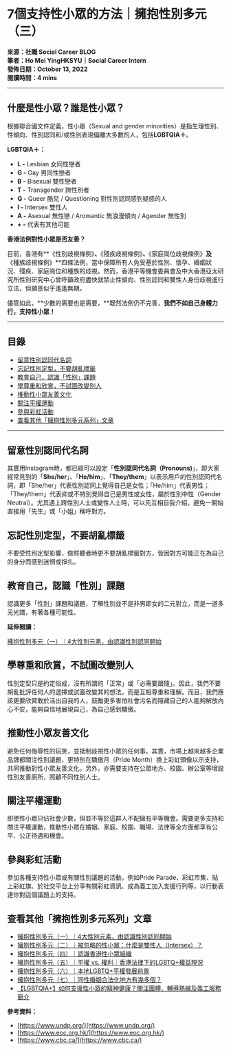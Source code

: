 # 7個支持性小眾的方法｜擁抱性別多元（三）

**來源：社職 Social Career BLOG**  
**筆者：Ho Mei YingHKSYU｜Social Career Intern**  
**發佈日期：October 13, 2022**  
**閱讀時間：4 mins**

---

## 什麼是性小眾？誰是性小眾？

根據聯合國文件定義，性小眾（Sexual and gender minorities）是指生理性別、性傾向、性別認同和/或性別表現偏離大多數的人，包括**LGBTQIA＋**。

**LGBTQIA＋：**

- **L -** Lesbian 女同性戀者
- **G -** Gay 男同性戀者
- **B -** Bisexual 雙性戀者
- **T -** Transgender 跨性別者
- **Q -** Queer 酷兒 / Questioning 對性別認同感到疑惑的人
- **I -** Intersex 雙性人
- **A -** Asexual 無性戀 / Aromantic 無浪漫傾向 / Agender 無性別
- **+ -** 代表有其他可能

**香港法例對性小眾是否友善？** 

目前，香港有**《性別歧視條例》**、**《殘疾歧視條例》**、**《家庭崗位歧視條例》**及**《種族歧視條例》**四條法例，當中保障所有人免受基於性別、懷孕、婚姻狀況、殘疾、家庭崗位和種族的歧視。然而，香港平等機會委員會及中大香港亞太研究所性別研究中心曾呼籲政府盡快就禁止性傾向、性別認同和雙性人身份歧視進行立法，但願景似乎遙遙無期。

儘管如此，**少數的需要也是需要，**既然法例仍不完善，**我們不如自己身體力行，支持性小眾！**

---

## 目錄

- [留意性別認同代名詞](#留意性別認同代名詞)
- [忘記性別定型，不要胡亂標籤](#忘記性別定型，不要胡亂標籤)
- [教育自己，認識「性別」課題](#教育自己，認識「性別」課題)
- [學尊重和欣賞，不試圖改變別人](#學尊重和欣賞，不試圖改變別人)
- [推動性小眾友善文化](#推動性小眾友善文化)
- [關注平權運動](#關注平權運動)
- [參與彩虹活動](#參與彩虹活動)
- [查看其他「擁抱性別多元系列」文章](#查看其他「擁抱性別多元系列」文章)

---

## 留意性別認同代名詞

其實用Instagram時，都已經可以設定「**性別認同代名詞（Pronouns)**」，即大家經常見到的「**She/her**」、「**He/him**」、「**They/them**」以表示用戶的性別認同代名詞，即「She/her」代表性別認同上覺得自己是女性；「He/him」代表男性；「They/them」代表抑或不特別覺得自己是男性或女性，屬於性別中性（Gender Neutral）。尤其遇上跨性別人士或變性人士時，可以先互相自我介紹，避免一開始直接用「先生」或「小姐」稱呼對方。

## 忘記性別定型，不要胡亂標籤

不要受性別定型影響，做聆聽者時更不要胡亂標籤對方，皆因對方可能正在為自己的身分而感到迷惘或掙扎。

## 教育自己，認識「性別」課題

認識更多「性別」課題和議題，了解性別並不是非男即女的二元對立，而是一道多元光譜，有著各種可能性。

**延伸閱讀：**

[擁抱性別多元（一）｜4大性別元素，由認識性別認同開始](https://bit.ly/3SVOAfw)

## 學尊重和欣賞，不試圖改變別人

性別定型只是約定俗成，沒有所謂的「正常」或「必需要跟隨」。因此，我們不要胡亂批評任何人的選擇或試圖改變其的想法，而是互相尊重和理解。而且，我們應該更要欣賞敢於活出自我的人，鼓勵更多害怕社會污名而隱藏自己的人能夠解放內心不安，能夠自信地展現自己，為自己感到驕傲。

## 推動性小眾友善文化

避免任何侮辱性的玩笑，並抵制歧視性小眾的任何事。其實，市場上越來越多企業品牌都關注性別議題，更特別在驕傲月（Pride Month）換上彩虹頭像以示支持，共同推動對性小眾友善文化。另外，亦需要支持在公眾地方、校園、辦公室等增設性別友善廁所，照顧不同性別人士。

## 關注平權運動

即使性小眾只佔社會少數，但並不等於這群人不配擁有平等機會。需要更多支持和關注平權運動，推動性小眾在婚姻、家庭、校園、職場、法律等全方面都享有公平、公正待遇和機會。

## 參與彩虹活動

參加各種支持性小眾或有關性別議題的活動，例如Pride Parade、彩虹市集、貼上彩虹旗、於社交平台上分享有關彩虹資訊、成為義工加入支援行列等，以行動表達你對這個議題上的支持。

## 查看其他「擁抱性別多元系列」文章

- [擁抱性別多元（一）｜4大性別元素，由認識性別認同開始](https://bit.ly/3SVOAfw)
- [擁抱性別多元（二）｜被忽略的性小眾：什麼是雙性人（Intersex）？](https://bit.ly/3SJgoUE)
- [擁抱性別多元（四）｜認識香港性小眾組織](https://bit.ly/3V6GYZC)
- [擁抱性別多元（五）｜平權 vs. 權利｜香港法律下的LGBTQ+權益現況](https://bit.ly/3e99Yz9)
- [擁抱性別多元（六）｜本地LGBTQ+平權發展前景](https://bit.ly/3eilng2)
- [擁抱性別多元（七）｜同性婚姻合法化地方有幾多個？](https://bit.ly/3rxz0v5)
- [【LGBTQIA+】如何支援性小眾的精神健康？關注團體、輔導熱線及義工服務簡介](https://bit.ly/3Pa6P1U)

**參考資料：**

- [https://www.undp.org/](https://www.undp.org/)
- [https://www.eoc.org.hk/](https://www.eoc.org.hk/)
- [https://www.cbc.ca/](https://www.cbc.ca/)